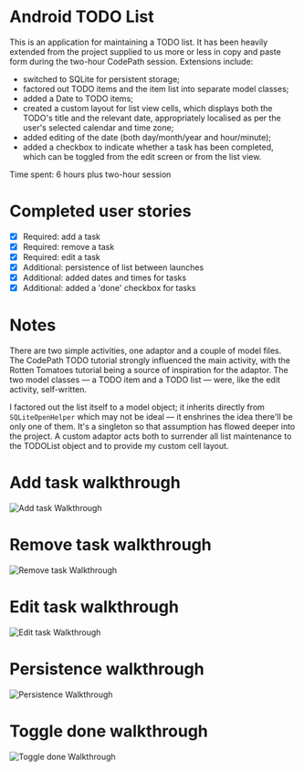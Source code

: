 Android TODO List
=================

This is an application for maintaining a TODO list. It has been heavily extended from the project supplied to us more or less in copy and paste form during the two-hour CodePath session. Extensions include:

* switched to SQLite for persistent storage;
* factored out TODO items and the item list into separate model classes;
* added a Date to TODO items;
* created a custom layout for list view cells, which displays both the TODO's title and the relevant date, appropriately localised as per the user's selected calendar and time zone;
* added editing of the date (both day/month/year and hour/minute);
* added a checkbox to indicate whether a task has been completed, which can be toggled from the edit screen or from the list view.

Time spent: 6 hours plus two-hour session

# Completed user stories

* [x] Required: add a task
* [x] Required: remove a task
* [x] Required: edit a task
* [x] Additional: persistence of list between launches
* [x] Additional: added dates and times for tasks
* [x] Additional: added a 'done' checkbox for tasks

# Notes

There are two simple activities, one adaptor and a couple of model files. The CodePath TODO tutorial strongly influenced the main activity, with the Rotten Tomatoes tutorial being a source of inspiration for the adaptor. The two model classes — a TODO item and a TODO list — were, like the edit activity, self-written.

I factored out the list itself to a model object; it inherits directly from `SQLiteOpenHelper` which may not be ideal — it enshrines the idea there'll be only one of them. It's a singleton so that assumption has flowed deeper into the project. A custom adaptor acts both to surrender all list maintenance to the TODOList object and to provide my custom cell layout.

# Add task walkthrough
![Add task Walkthrough](images/AddTask.gif)

# Remove task walkthrough
![Remove task Walkthrough](images/RemoveTask.gif)

# Edit task walkthrough
![Edit task Walkthrough](images/EditTask.gif)

# Persistence walkthrough
![Persistence Walkthrough](images/Persistence.gif)

# Toggle done walkthrough
![Toggle done Walkthrough](images/ToggleDone.gif)